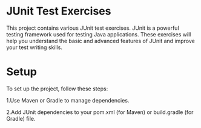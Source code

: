 # JUnit Test Exercises
This project contains various JUnit test exercises. 
JUnit is a powerful testing framework used for testing Java applications.
These exercises will help you understand the basic and advanced features of JUnit and improve your test writing skills.

# Setup
To set up the project, follow these steps:

1.Use Maven or Gradle to manage dependencies.

2.Add JUnit dependencies to your pom.xml (for Maven) or build.gradle (for Gradle) file.
